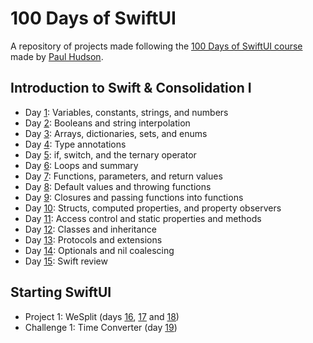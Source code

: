 # 100 Days of SwiftUI

A repository of projects made following the [100 Days of SwiftUI course](
https://www.hackingwithswift.com/100/swiftui) made by [Paul Hudson](
https://twitter.com/twostraws).

## Introduction to Swift & Consolidation I

* Day [1](https://www.hackingwithswift.com/100/swiftui/1):
  Variables, constants, strings, and numbers
* Day [2](https://www.hackingwithswift.com/100/swiftui/2):
  Booleans and string interpolation
* Day [3](https://www.hackingwithswift.com/100/swiftui/3):
  Arrays, dictionaries, sets, and enums
* Day [4](https://www.hackingwithswift.com/100/swiftui/4):
  Type annotations
* Day [5](https://www.hackingwithswift.com/100/swiftui/5):
  if, switch, and the ternary operator
* Day [6](https://www.hackingwithswift.com/100/swiftui/6):
  Loops and summary
* Day [7](https://www.hackingwithswift.com/100/swiftui/7):
  Functions, parameters, and return values
* Day [8](https://www.hackingwithswift.com/100/swiftui/8):
  Default values and throwing functions
* Day [9](https://www.hackingwithswift.com/100/swiftui/9):
  Closures and passing functions into functions
* Day [10](https://www.hackingwithswift.com/100/swiftui/10):
  Structs, computed properties, and property observers
* Day [11](https://www.hackingwithswift.com/100/swiftui/11):
  Access control and static properties and methods
* Day [12](https://www.hackingwithswift.com/100/swiftui/12):
  Classes and inheritance
* Day [13](https://www.hackingwithswift.com/100/swiftui/13):
  Protocols and extensions
* Day [14](https://www.hackingwithswift.com/100/swiftui/14):
  Optionals and nil coalescing
* Day [15](https://www.hackingwithswift.com/100/swiftui/15):
  Swift review

## Starting SwiftUI

* Project 1: WeSplit (days [16](
https://www.hackingwithswift.com/100/swiftui/16), [17](
https://www.hackingwithswift.com/100/swiftui/17) and [18](
https://www.hackingwithswift.com/100/swiftui/18))
* Challenge 1: Time Converter (day [19](
https://www.hackingwithswift.com/100/swiftui/19))
